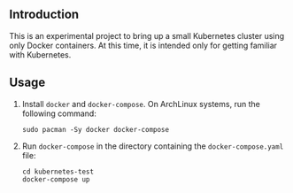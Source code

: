 ## Introduction
This is an experimental project to bring up a small Kubernetes cluster using only Docker containers. At
this time, it is intended only for getting familiar with Kubernetes.

## Usage
1. Install `docker` and `docker-compose`. On ArchLinux systems, run the following command:

    ```
    sudo pacman -Sy docker docker-compose
    ```

2. Run `docker-compose` in the directory containing the `docker-compose.yaml` file:

    ```
    cd kubernetes-test
    docker-compose up
    ```
